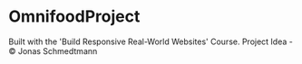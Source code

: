 # OmnifoodProject
Built with the 'Build Responsive Real-World Websites' Course. Project Idea - © Jonas Schmedtmann
